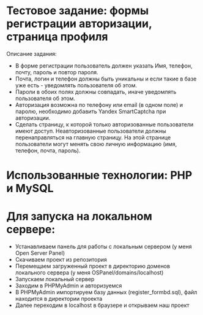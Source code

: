 # Тестовое задание: формы регистрации авторизации, страница профиля
 Описание задания:
 - В форме регистрации пользователь должен указать Имя, телефон, почту, пароль и повтор пароля.
 - Почта, логин  и телефон должны быть уникальны и если такие в базе уже есть - уведомлять пользователя об этом.
 - Пароли в обоих полях должны совпадать, иначе уведомлять пользователя об этом.
 - Авторизация возможна по телефону или email (в одном поле) и паролю, необходимо добавить Yandex SmartCaptcha при авторизации.
 - Сделать страницу, к которой только авторизованные пользователи имеют доступ. Неавторизованные пользователи должны перенаправляться на главную страницу. На этой странице пользователи могут менять свою личную информацию (имя, телефон, почта, пароль).

# Использованные технологии: PHP и MySQL

# Для запуска на локальном сервере:
- Устанавливаем панель для работы с локальным сервером (у меня Open Server Panel) 
- Скачиваем проект из репозитория  
- Перемещаем загруженный проект в директорию доменов локального сервера (у меня OSPanel/domains/localhost)
- Запускаем локальный сервер
- Заходим в PHPMyAdmin и авторизуемся
- В PHPMyAdmin импортируем базу данных (register_formbd.sql), файл находится в директории проекта
- Далее переходим в localhost в браузере и открываем наш проект
